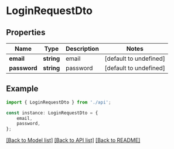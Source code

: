 # LoginRequestDto


## Properties

Name | Type | Description | Notes
------------ | ------------- | ------------- | -------------
**email** | **string** | email | [default to undefined]
**password** | **string** | password | [default to undefined]

## Example

```typescript
import { LoginRequestDto } from './api';

const instance: LoginRequestDto = {
    email,
    password,
};
```

[[Back to Model list]](../README.md#documentation-for-models) [[Back to API list]](../README.md#documentation-for-api-endpoints) [[Back to README]](../README.md)
